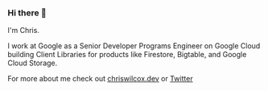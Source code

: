 ### Hi there 👋

I'm Chris. 

I work at Google as a Senior Developer Programs Engineer  on Google Cloud building Client Libraries for products like Firestore, Bigtable, and Google Cloud Storage.

For more about me check out [chriswilcox.dev](https://chriswilcox.dev) or [Twitter](https://twitter.com/chriswilcox47)
